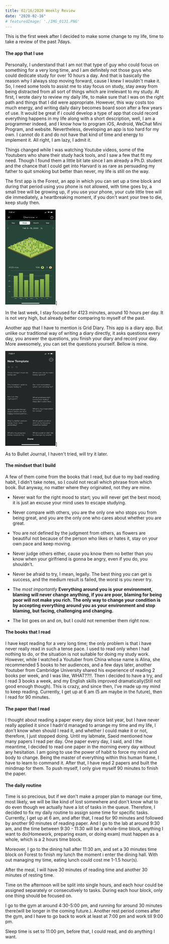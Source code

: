 ```yaml
---
title: 02/16/2020 Weekly Review 
date: "2020-02-16"
# featuredImage: './IMG_0131.PNG'
---
```


This is the first week after I decided to make some change to my life, time to take a review of the past 7days.

#### The app that I use
Personally, I understand that I am not that type of guy who could focus on something for a very long time, and I am definitely not those guys who could dedicate study for over 10 hours a day. And that is basically the reason why I always stop moving forward, cause I knew I wouldn't make it. So, I need some tools to assist me to stay focus on study, stay away from being distracted from all sort of things which are irrelevant to my study. At first, I wrote dairy to review my daily life, to make sure that I was on the right path and things that I did were appropriate. However, this way costs too much energy, and writing daily dairy becomes board soon after a few years of use. It would be great if i could develop a type of app that could record everything happens in my life along with a short description, well, I am a programmer indeed, and I know how to program iOS, Android, WeChat Mini Program, and website. Nevertheless, developing an app is too hard for my own. I cannot do it and do not have that kind of time and energy to implement it. All right, I am lazy, I admit it. 

Things changed while I was watching Youtube videos, some of the Youtubers who share their study hack tools, and I saw a few that fit my need. Though I found them a little bit late since I am already a Ph.D. student and the chance that I could get into Harvard is as rare as persuading my father to quit smoking but better than never, my life is still on the way.

The first app is the Forest, an app in which you can set up a time block and during that period using you phone is not allowed, with time goes by, a small tree will be growing up, if you use your phone, your cute little tree will die immediately, a heartbreaking moment, if you don't want your tree to die, keep study then.

<img src="./IMG_0131.PNG" width="160" height="300">]

In the last week, I stay focused for 4123 minutes, around 10 hours per day. It is not very high, but already better comparing to myself of the past. 

Another app that I have to mention is Grid Diary. This app is a diary app. But unlike our traditional way of writing a diary directly, it asks questions every day, you answer the questions, you finish your diary and record your day. More awesomely, you can set the questions yourself. Bellow is mine.

<img src="./IMG_0132.PNG" width="160" height="300">]


As to Bullet Journal, I haven't tried, will try it later.

#### The mindset that I build
A few of them come from the books that I read, but due to my bad reading habit, I didn't take notes, so I could not recall which phrase from which book. But anyway, no matter where they originated, not they are mine.

- Never wait for the right mood to start; you will never get the best mood; it is just an excuse your mind uses to escape studying.

- Never compare with others, you are the only one who stops you from being great, and you are the only one who cares about whether you are great.

- You are not defined by the judgment from others, as flowers are beautiful not because of the person who likes or hates it, stay on your own pace and keep moving.

- Never judge others either, cause you know them no better than you know when your girlfriend is gonna be angry, even if you do, you shouldn't.

- Never be afraid to try, I mean, legally. The best thing you can get is success, and the medium result is failed, the worst is you never try.

- The *most importantly* **Everything around you is your environment, blaming will never change anything, if you are poor, blaming for being poor will not make you rich. The only way to change your condition is by accepting everything around you as your environment and stop blaming, but facing, challenging and changing.**

- The list goes on and on, but I could not remember them right now. 


#### The books that I read

I have kept reading for a very long time; the only problem is that i have never really read in such a tense pace. I used to read only when I had nothing to do, or the situation is not suitable for doing my study work. However, while I watched a Youtuber from China whose name is Alina, she recommended 5 books to her audiences, and a few days later, another Youtuber from Cambridge University shared his experience of reading 2 books per week, and I was like, WHAT??!!. Then i decided to have a try, and I read 3 books a week, and my English skills improved dramatically(Still not good enough though). This is crazy, and since then, I've made up my mind to keep reading. Currently, I get up at 6 am (5 am maybe in the future), then I read for 90 minutes.

#### The paper that I read

I thought about reading a paper every day since last year, but I have never really applied it since I hadn'd managed to arrange my time and my life, I don't know when should I read it, and whether I could make it or not, therefore, I just stopped doing. Until my labmate, Saeid mentioned how many papers I read per day. One paper every day, I said, and I the meantime, I decided to read one paper in the morning every day without any hesitation. I am going to use the power of habit to force my mind and body to change. Being the master of everything within this human frame, I have to learn to command it. After that, I have read 2 papers and built the mindmap for them. To push myself, I only give myself 90 minutes to finish the paper.


#### The daily routine
Time is so precious, but if we don't make a proper plan to manage our time, most likely, we will be like kind of lost somewhere and don't know what to do even though we actually have a lot of tasks in the queue. Therefore, I decided to fix my daily routine to assign some time for specific tasks. Currently, I get up at 6 am, and after that, I read for 90 minutes and followed by another 90 minutes of reading paper. And I go to the lab at around 9:30 am, and the time between 9:30 - 11:30 will be a whole-time block, anything I want to do(Homework, preparing exam, or doing exam) must happen as a whole, which is a 2 hours time block.

Moreover, I go to the dining hall after 11:30 am, and set a 30 minutes time block on Forest to finish my lunch the moment i enter the dining hall. With out managing my time, eating lunch could cost me 1-1.5 hour(s). 

After the meal, I will have 30 minutes of reading time and another 30 minutes of resting time. 

Time on the afternoon will be split into single hours, and each hour could be assigned separately or consecutively to tasks. During each hour block, only one thing should be focused on.

I go to the gym at around 4:30-5:00 pm, and running for around 30 minutes there(will be longer in the coming future.). Another rest period comes after the gym, and I have to go back to work at least at 7:00 pm and work till 9:00 pm.

Sleep time is set to 11:00 pm, before that, I could read, and do anything I want.